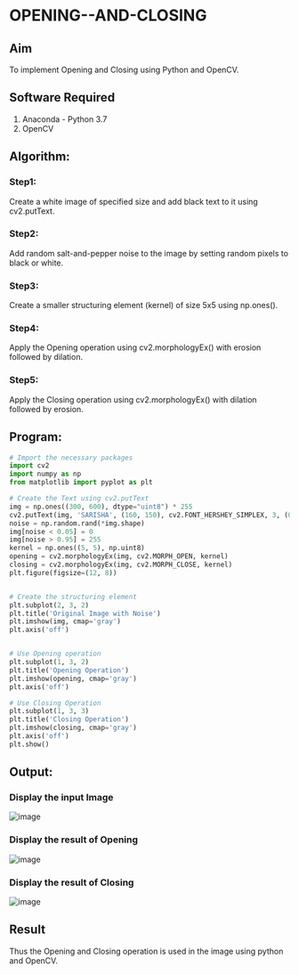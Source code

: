# OPENING--AND-CLOSING
## Aim
To implement Opening and Closing using Python and OpenCV.

## Software Required
1. Anaconda - Python 3.7
2. OpenCV
## Algorithm:
### Step1:
Create a white image of specified size and add black text to it using cv2.putText.

### Step2:
Add random salt-and-pepper noise to the image by setting random pixels to black or white.

### Step3:
Create a smaller structuring element (kernel) of size 5x5 using np.ones().

### Step4:
Apply the Opening operation using cv2.morphologyEx() with erosion followed by dilation.

### Step5:
Apply the Closing operation using cv2.morphologyEx() with dilation followed by erosion.

## Program:

``` Python
# Import the necessary packages
import cv2
import numpy as np
from matplotlib import pyplot as plt

# Create the Text using cv2.putText
img = np.ones((300, 600), dtype="uint8") * 255  
cv2.putText(img, 'SARISHA', (160, 150), cv2.FONT_HERSHEY_SIMPLEX, 3, (0, 0, 0), 5)  
noise = np.random.rand(*img.shape)
img[noise < 0.05] = 0  
img[noise > 0.95] = 255  
kernel = np.ones((5, 5), np.uint8)  
opening = cv2.morphologyEx(img, cv2.MORPH_OPEN, kernel)
closing = cv2.morphologyEx(img, cv2.MORPH_CLOSE, kernel)
plt.figure(figsize=(12, 8))


# Create the structuring element
plt.subplot(2, 3, 2)
plt.title('Original Image with Noise')
plt.imshow(img, cmap='gray')
plt.axis('off')


# Use Opening operation
plt.subplot(1, 3, 2)
plt.title('Opening Operation')
plt.imshow(opening, cmap='gray')
plt.axis('off')

# Use Closing Operation
plt.subplot(1, 3, 3)
plt.title('Closing Operation')
plt.imshow(closing, cmap='gray')
plt.axis('off')
plt.show()

```
## Output:

### Display the input Image
![image](https://github.com/user-attachments/assets/9b98cffb-9b51-4eff-98dd-50569283b774)


### Display the result of Opening
![image](https://github.com/user-attachments/assets/738da111-06a4-4a48-af18-4d0497a9e884)


### Display the result of Closing
![image](https://github.com/user-attachments/assets/1f923f10-2563-429c-9545-820aa6cfbeaf)


## Result
Thus the Opening and Closing operation is used in the image using python and OpenCV.
